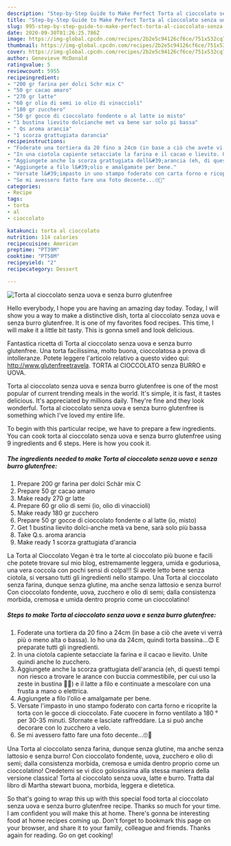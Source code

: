 ```yaml
---
description: "Step-by-Step Guide to Make Perfect Torta al cioccolato senza uova e senza burro glutenfree"
title: "Step-by-Step Guide to Make Perfect Torta al cioccolato senza uova e senza burro glutenfree"
slug: 995-step-by-step-guide-to-make-perfect-torta-al-cioccolato-senza-uova-e-senza-burro-glutenfree
date: 2020-09-30T01:26:25.786Z
image: https://img-global.cpcdn.com/recipes/2b2e5c94126cf6ce/751x532cq70/torta-al-cioccolato-senza-uova-e-senza-burro-glutenfree-recipe-main-photo.jpg
thumbnail: https://img-global.cpcdn.com/recipes/2b2e5c94126cf6ce/751x532cq70/torta-al-cioccolato-senza-uova-e-senza-burro-glutenfree-recipe-main-photo.jpg
cover: https://img-global.cpcdn.com/recipes/2b2e5c94126cf6ce/751x532cq70/torta-al-cioccolato-senza-uova-e-senza-burro-glutenfree-recipe-main-photo.jpg
author: Genevieve McDonald
ratingvalue: 5
reviewcount: 5955
recipeingredient:
- "200 gr farina per dolci Schr mix C"
- "50 gr cacao amaro"
- "270 gr latte"
- "60 gr olio di semi io olio di vinaccioli"
- "180 gr zucchero"
- "50 gr gocce di cioccolato fondente o al latte io misto"
- "1 bustina lievito dolcianche met va bene sar solo pi bassa"
- " Qs aroma arancia"
- "1 scorza grattugiata darancia"
recipeinstructions:
- "Foderate una tortiera da 20 fino a 24cm (in base a ciò che avete vi verrà più o meno alta o bassa). Io ho una da 24cm, quindi torta bassina...😊 E preparate tutti gli ingredienti."
- "In una ciotola capiente setacciate la farina e il cacao e lievito. Unite quindi anche lo zucchero."
- "Aggiungete anche la scorza grattugiata dell&#39;arancia (eh, di questi tempi non riesco a trovare le arance con buccia commestibile, per cui uso la zeste in bustina 💁‍♀️) e il latte a filo e continuate a mescolare con una frusta a mano o elettrica."
- "Aggiungete a filo l&#39;olio e amalgamate per bene."
- "Versate l&#39;impasto in uno stampo foderato con carta forno e ricoprite la torta con le gocce di cioccolato. Fate cuocere in forno ventilato a 180 ° per 30-35 minuti. Sfornate e lasciate raffreddare. La si può anche decorare con lo zucchero a velo."
- "Se mi avessero fatto fare una foto decente...🙄🤤"
categories:
- Recipe
tags:
- torta
- al
- cioccolato

katakunci: torta al cioccolato 
nutrition: 114 calories
recipecuisine: American
preptime: "PT39M"
cooktime: "PT58M"
recipeyield: "2"
recipecategory: Dessert

---
```



![Torta al cioccolato senza uova e senza burro glutenfree](https://img-global.cpcdn.com/recipes/2b2e5c94126cf6ce/751x532cq70/torta-al-cioccolato-senza-uova-e-senza-burro-glutenfree-recipe-main-photo.jpg)

Hello everybody, I hope you are having an amazing day today. Today, I will show you a way to make a distinctive dish, torta al cioccolato senza uova e senza burro glutenfree. It is one of my favorites food recipes. This time, I will make it a little bit tasty. This is gonna smell and look delicious.

Fantastica ricetta di Torta al cioccolato senza uova e senza burro glutenfree. Una torta facilissima, molto buona, cioccolatosa a prova di intolleranze. Potete leggere l&#39;articolo relativo a questo video qui: http://www.glutenfreetravela. TORTA al CIOCCOLATO senza BURRO e UOVA.

Torta al cioccolato senza uova e senza burro glutenfree is one of the most popular of current trending meals in the world. It's simple, it is fast, it tastes delicious. It's appreciated by millions daily. They're fine and they look wonderful. Torta al cioccolato senza uova e senza burro glutenfree is something which I've loved my entire life.


To begin with this particular recipe, we have to prepare a few ingredients. You can cook torta al cioccolato senza uova e senza burro glutenfree using 9 ingredients and 6 steps. Here is how you cook it.

<!--inarticleads1-->

##### The ingredients needed to make Torta al cioccolato senza uova e senza burro glutenfree:

1. Prepare 200 gr farina per dolci Schär mix C
1. Prepare 50 gr cacao amaro
1. Make ready 270 gr latte
1. Prepare 60 gr olio di semi (io, olio di vinaccioli)
1. Make ready 180 gr zucchero
1. Prepare 50 gr gocce di cioccolato fondente o al latte (io, misto)
1. Get 1 bustina lievito dolci-anche metà va bene, sarà solo più bassa
1. Take  Q.s. aroma arancia
1. Make ready 1 scorza grattugiata d&#39;arancia


La Torta al Cioccolato Vegan è tra le torte al cioccolato più buone e facili che potete trovare sul mio blog, estremamente leggera, umida e goduriosa, una vera coccola con pochi sensi di colpa!!! Si avete letto bene senza ciotola, si versano tutti gli ingredienti nello stampo. Una Torta al cioccolato senza farina, dunque senza glutine, ma anche senza lattosio e senza burro! Con cioccolato fondente, uova, zucchero e olio di semi; dalla consistenza morbida, cremosa e umida dentro proprio come un cioccolatino! 

<!--inarticleads2-->

##### Steps to make Torta al cioccolato senza uova e senza burro glutenfree:

1. Foderate una tortiera da 20 fino a 24cm (in base a ciò che avete vi verrà più o meno alta o bassa). Io ho una da 24cm, quindi torta bassina...😊 E preparate tutti gli ingredienti.
1. In una ciotola capiente setacciate la farina e il cacao e lievito. Unite quindi anche lo zucchero.
1. Aggiungete anche la scorza grattugiata dell&#39;arancia (eh, di questi tempi non riesco a trovare le arance con buccia commestibile, per cui uso la zeste in bustina 💁‍♀️) e il latte a filo e continuate a mescolare con una frusta a mano o elettrica.
1. Aggiungete a filo l&#39;olio e amalgamate per bene.
1. Versate l&#39;impasto in uno stampo foderato con carta forno e ricoprite la torta con le gocce di cioccolato. Fate cuocere in forno ventilato a 180 ° per 30-35 minuti. Sfornate e lasciate raffreddare. La si può anche decorare con lo zucchero a velo.
1. Se mi avessero fatto fare una foto decente...🙄🤤


Una Torta al cioccolato senza farina, dunque senza glutine, ma anche senza lattosio e senza burro! Con cioccolato fondente, uova, zucchero e olio di semi; dalla consistenza morbida, cremosa e umida dentro proprio come un cioccolatino! Credetemi se vi dico golosissima alla stessa maniera della versione classica! Torta al cioccolato senza uova, latte e burro. Tratta dal libro di Martha stewart buona, morbida, leggera e dietetica. 

So that's going to wrap this up with this special food torta al cioccolato senza uova e senza burro glutenfree recipe. Thanks so much for your time. I am confident you will make this at home. There's gonna be interesting food at home recipes coming up. Don't forget to bookmark this page on your browser, and share it to your family, colleague and friends. Thanks again for reading. Go on get cooking!
